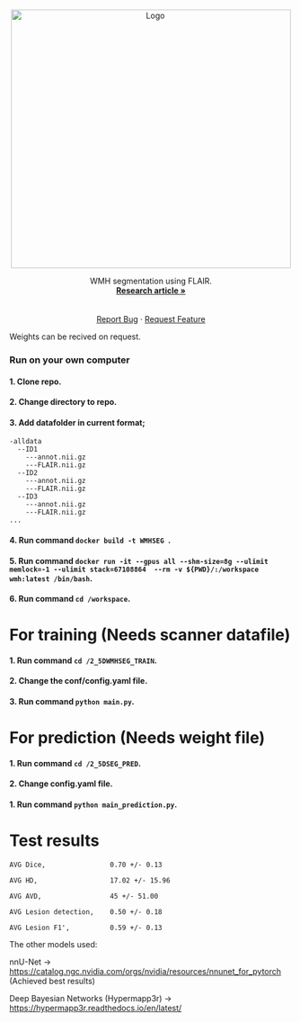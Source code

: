 
<!-- PROJECT LOGO -->
<br />
<p align="center">
  <a href="https://github.com/CRAI-OUS/WMH-Segmentation_Production">
    <img src="https://github.com/CRAI-OUS/WMH-Segmentation_Experiment/raw/main/images/Logo_splatter.jpg" alt="Logo" width="498" height="460">
  </a>

  <p align="center">
    WMH segmentation using FLAIR.
    <br />
    <a href="https://arxiv.org/abs/2207.08467"><strong>Research article »</strong></a><br>
    <br />
    <br />
    <a href="https://github.com/MartinRovang/WMH_segmentation/issues">Report Bug</a>
    ·
    <a href="https://github.com/MartinRovang/WMH_segmentation/issues">Request Feature</a>
  </p>
</p>

Weights can be recived on request.

### Run on your own computer

#### 1. Clone repo.

#### 2. Change directory to repo.

#### 3. Add datafolder in current format;
```
-alldata
  --ID1
    ---annot.nii.gz
    ---FLAIR.nii.gz
  --ID2
    ---annot.nii.gz
    ---FLAIR.nii.gz
  --ID3
    ---annot.nii.gz
    ---FLAIR.nii.gz
...
```
#### 4. Run command `docker build -t WMHSEG `. 

#### 5. Run command  `docker run -it --gpus all --shm-size=8g --ulimit memlock=-1 --ulimit stack=67108864  --rm -v ${PWD}/:/workspace wmh:latest /bin/bash`.

#### 6. Run command  `cd /workspace`.

# For training (Needs scanner datafile)

#### 1. Run command  `cd /2_5DWMHSEG_TRAIN`.
#### 2. Change the conf/config.yaml file.
#### 3. Run command  `python main.py`.

# For prediction (Needs weight file)
#### 1. Run command  `cd /2_5DSEG_PRED`.
#### 2. Change config.yaml file.
#### 1. Run command  `python main_prediction.py`.



# Test results

```
AVG Dice,                0.70 +/- 0.13

AVG HD,                  17.02 +/- 15.96

AVG AVD,                 45 +/- 51.00 

AVG Lesion detection,    0.50 +/- 0.18

AVG Lesion F1',          0.59 +/- 0.13 
```

The other models used:

nnU-Net -> https://catalog.ngc.nvidia.com/orgs/nvidia/resources/nnunet_for_pytorch (Achieved best results)

Deep Bayesian Networks (Hypermapp3r) -> https://hypermapp3r.readthedocs.io/en/latest/
